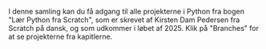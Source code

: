 I denne samling kan du få adgang til alle projekterne i Python fra bogen "Lær Python fra Scratch", som er skrevet af Kirsten Dam Pedersen fra Scratch på dansk, og som udkommer i løbet af 2025. Klik på "Branches" for at se projekterne fra kapitlerne.
